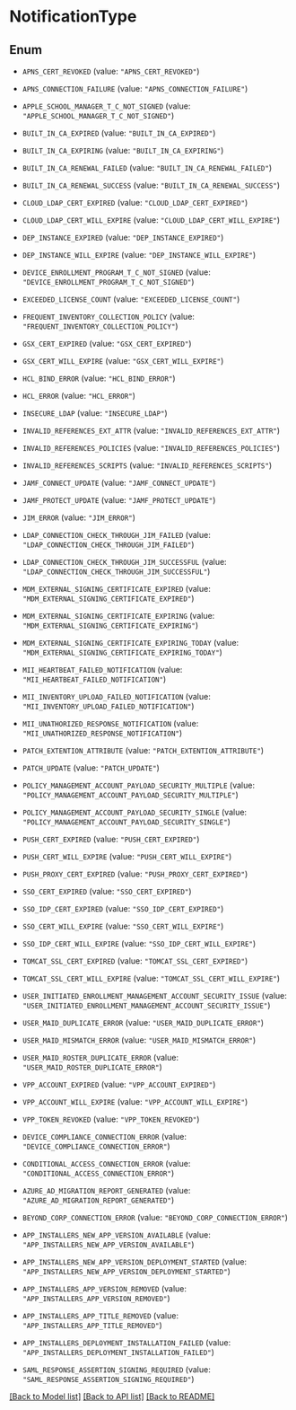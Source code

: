 # NotificationType

## Enum


* `APNS_CERT_REVOKED` (value: `"APNS_CERT_REVOKED"`)

* `APNS_CONNECTION_FAILURE` (value: `"APNS_CONNECTION_FAILURE"`)

* `APPLE_SCHOOL_MANAGER_T_C_NOT_SIGNED` (value: `"APPLE_SCHOOL_MANAGER_T_C_NOT_SIGNED"`)

* `BUILT_IN_CA_EXPIRED` (value: `"BUILT_IN_CA_EXPIRED"`)

* `BUILT_IN_CA_EXPIRING` (value: `"BUILT_IN_CA_EXPIRING"`)

* `BUILT_IN_CA_RENEWAL_FAILED` (value: `"BUILT_IN_CA_RENEWAL_FAILED"`)

* `BUILT_IN_CA_RENEWAL_SUCCESS` (value: `"BUILT_IN_CA_RENEWAL_SUCCESS"`)

* `CLOUD_LDAP_CERT_EXPIRED` (value: `"CLOUD_LDAP_CERT_EXPIRED"`)

* `CLOUD_LDAP_CERT_WILL_EXPIRE` (value: `"CLOUD_LDAP_CERT_WILL_EXPIRE"`)

* `DEP_INSTANCE_EXPIRED` (value: `"DEP_INSTANCE_EXPIRED"`)

* `DEP_INSTANCE_WILL_EXPIRE` (value: `"DEP_INSTANCE_WILL_EXPIRE"`)

* `DEVICE_ENROLLMENT_PROGRAM_T_C_NOT_SIGNED` (value: `"DEVICE_ENROLLMENT_PROGRAM_T_C_NOT_SIGNED"`)

* `EXCEEDED_LICENSE_COUNT` (value: `"EXCEEDED_LICENSE_COUNT"`)

* `FREQUENT_INVENTORY_COLLECTION_POLICY` (value: `"FREQUENT_INVENTORY_COLLECTION_POLICY"`)

* `GSX_CERT_EXPIRED` (value: `"GSX_CERT_EXPIRED"`)

* `GSX_CERT_WILL_EXPIRE` (value: `"GSX_CERT_WILL_EXPIRE"`)

* `HCL_BIND_ERROR` (value: `"HCL_BIND_ERROR"`)

* `HCL_ERROR` (value: `"HCL_ERROR"`)

* `INSECURE_LDAP` (value: `"INSECURE_LDAP"`)

* `INVALID_REFERENCES_EXT_ATTR` (value: `"INVALID_REFERENCES_EXT_ATTR"`)

* `INVALID_REFERENCES_POLICIES` (value: `"INVALID_REFERENCES_POLICIES"`)

* `INVALID_REFERENCES_SCRIPTS` (value: `"INVALID_REFERENCES_SCRIPTS"`)

* `JAMF_CONNECT_UPDATE` (value: `"JAMF_CONNECT_UPDATE"`)

* `JAMF_PROTECT_UPDATE` (value: `"JAMF_PROTECT_UPDATE"`)

* `JIM_ERROR` (value: `"JIM_ERROR"`)

* `LDAP_CONNECTION_CHECK_THROUGH_JIM_FAILED` (value: `"LDAP_CONNECTION_CHECK_THROUGH_JIM_FAILED"`)

* `LDAP_CONNECTION_CHECK_THROUGH_JIM_SUCCESSFUL` (value: `"LDAP_CONNECTION_CHECK_THROUGH_JIM_SUCCESSFUL"`)

* `MDM_EXTERNAL_SIGNING_CERTIFICATE_EXPIRED` (value: `"MDM_EXTERNAL_SIGNING_CERTIFICATE_EXPIRED"`)

* `MDM_EXTERNAL_SIGNING_CERTIFICATE_EXPIRING` (value: `"MDM_EXTERNAL_SIGNING_CERTIFICATE_EXPIRING"`)

* `MDM_EXTERNAL_SIGNING_CERTIFICATE_EXPIRING_TODAY` (value: `"MDM_EXTERNAL_SIGNING_CERTIFICATE_EXPIRING_TODAY"`)

* `MII_HEARTBEAT_FAILED_NOTIFICATION` (value: `"MII_HEARTBEAT_FAILED_NOTIFICATION"`)

* `MII_INVENTORY_UPLOAD_FAILED_NOTIFICATION` (value: `"MII_INVENTORY_UPLOAD_FAILED_NOTIFICATION"`)

* `MII_UNATHORIZED_RESPONSE_NOTIFICATION` (value: `"MII_UNATHORIZED_RESPONSE_NOTIFICATION"`)

* `PATCH_EXTENTION_ATTRIBUTE` (value: `"PATCH_EXTENTION_ATTRIBUTE"`)

* `PATCH_UPDATE` (value: `"PATCH_UPDATE"`)

* `POLICY_MANAGEMENT_ACCOUNT_PAYLOAD_SECURITY_MULTIPLE` (value: `"POLICY_MANAGEMENT_ACCOUNT_PAYLOAD_SECURITY_MULTIPLE"`)

* `POLICY_MANAGEMENT_ACCOUNT_PAYLOAD_SECURITY_SINGLE` (value: `"POLICY_MANAGEMENT_ACCOUNT_PAYLOAD_SECURITY_SINGLE"`)

* `PUSH_CERT_EXPIRED` (value: `"PUSH_CERT_EXPIRED"`)

* `PUSH_CERT_WILL_EXPIRE` (value: `"PUSH_CERT_WILL_EXPIRE"`)

* `PUSH_PROXY_CERT_EXPIRED` (value: `"PUSH_PROXY_CERT_EXPIRED"`)

* `SSO_CERT_EXPIRED` (value: `"SSO_CERT_EXPIRED"`)

* `SSO_IDP_CERT_EXPIRED` (value: `"SSO_IDP_CERT_EXPIRED"`)

* `SSO_CERT_WILL_EXPIRE` (value: `"SSO_CERT_WILL_EXPIRE"`)

* `SSO_IDP_CERT_WILL_EXPIRE` (value: `"SSO_IDP_CERT_WILL_EXPIRE"`)

* `TOMCAT_SSL_CERT_EXPIRED` (value: `"TOMCAT_SSL_CERT_EXPIRED"`)

* `TOMCAT_SSL_CERT_WILL_EXPIRE` (value: `"TOMCAT_SSL_CERT_WILL_EXPIRE"`)

* `USER_INITIATED_ENROLLMENT_MANAGEMENT_ACCOUNT_SECURITY_ISSUE` (value: `"USER_INITIATED_ENROLLMENT_MANAGEMENT_ACCOUNT_SECURITY_ISSUE"`)

* `USER_MAID_DUPLICATE_ERROR` (value: `"USER_MAID_DUPLICATE_ERROR"`)

* `USER_MAID_MISMATCH_ERROR` (value: `"USER_MAID_MISMATCH_ERROR"`)

* `USER_MAID_ROSTER_DUPLICATE_ERROR` (value: `"USER_MAID_ROSTER_DUPLICATE_ERROR"`)

* `VPP_ACCOUNT_EXPIRED` (value: `"VPP_ACCOUNT_EXPIRED"`)

* `VPP_ACCOUNT_WILL_EXPIRE` (value: `"VPP_ACCOUNT_WILL_EXPIRE"`)

* `VPP_TOKEN_REVOKED` (value: `"VPP_TOKEN_REVOKED"`)

* `DEVICE_COMPLIANCE_CONNECTION_ERROR` (value: `"DEVICE_COMPLIANCE_CONNECTION_ERROR"`)

* `CONDITIONAL_ACCESS_CONNECTION_ERROR` (value: `"CONDITIONAL_ACCESS_CONNECTION_ERROR"`)

* `AZURE_AD_MIGRATION_REPORT_GENERATED` (value: `"AZURE_AD_MIGRATION_REPORT_GENERATED"`)

* `BEYOND_CORP_CONNECTION_ERROR` (value: `"BEYOND_CORP_CONNECTION_ERROR"`)

* `APP_INSTALLERS_NEW_APP_VERSION_AVAILABLE` (value: `"APP_INSTALLERS_NEW_APP_VERSION_AVAILABLE"`)

* `APP_INSTALLERS_NEW_APP_VERSION_DEPLOYMENT_STARTED` (value: `"APP_INSTALLERS_NEW_APP_VERSION_DEPLOYMENT_STARTED"`)

* `APP_INSTALLERS_APP_VERSION_REMOVED` (value: `"APP_INSTALLERS_APP_VERSION_REMOVED"`)

* `APP_INSTALLERS_APP_TITLE_REMOVED` (value: `"APP_INSTALLERS_APP_TITLE_REMOVED"`)

* `APP_INSTALLERS_DEPLOYMENT_INSTALLATION_FAILED` (value: `"APP_INSTALLERS_DEPLOYMENT_INSTALLATION_FAILED"`)

* `SAML_RESPONSE_ASSERTION_SIGNING_REQUIRED` (value: `"SAML_RESPONSE_ASSERTION_SIGNING_REQUIRED"`)


[[Back to Model list]](../README.md#documentation-for-models) [[Back to API list]](../README.md#documentation-for-api-endpoints) [[Back to README]](../README.md)



